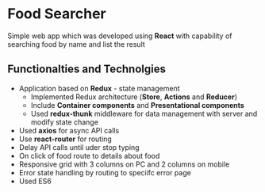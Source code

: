 # Food Searcher

Simple web app which was developed using **React** with capability of searching food by name and list the result

## Functionalties and Technolgies

* Application based on **Redux** - state management
  - Implemented Redux architecture (**Store**, **Actions** and **Reducer**)
  - Include **Container components** and **Presentational components**
  - Used **redux-thunk** middleware for data management with server and modify state change
* Used **axios** for async API calls
* Use **react-router** for routing
* Delay API calls until uder stop typing
* On click of food route to details about food
* Responsive grid with 3 columns on PC and 2 columns on mobile
* Error state handling by routing to speciifc error page
* Used ES6
